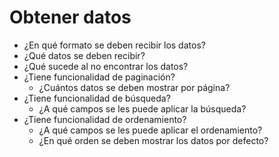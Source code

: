 <h1 id="get-data">Obtener datos</h1>

- ¿En qué formato se deben recibir los datos?
- ¿Qué datos se deben recibir?
- ¿Qué sucede al no encontrar los datos?
- ¿Tiene funcionalidad de paginación?
    - ¿Cuántos datos se deben mostrar por página?
- ¿Tiene funcionalidad de búsqueda?
    - ¿A qué campos se les puede aplicar la búsqueda?
- ¿Tiene funcionalidad de ordenamiento?
    - ¿A qué campos se les puede aplicar el ordenamiento?
    - ¿En qué orden se deben mostrar los datos por defecto?

<!--
limit
sort
search
page
fields
-->